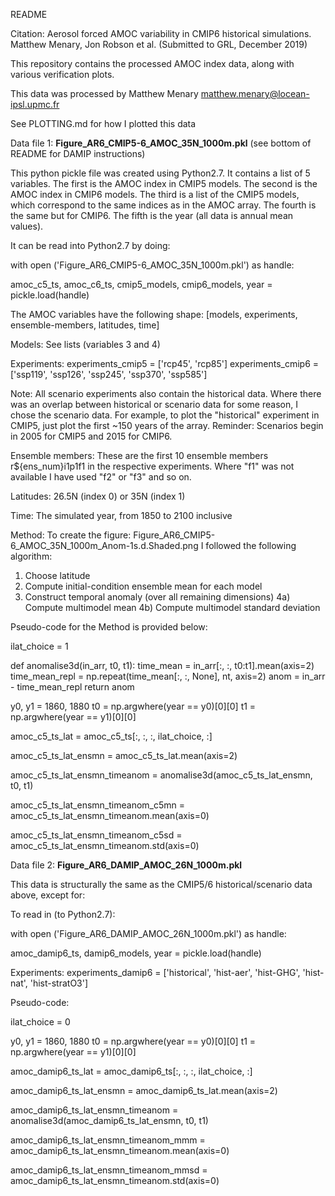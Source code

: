 README

Citation: Aerosol forced AMOC variability in CMIP6 historical simulations.
Matthew Menary, Jon Robson et al. (Submitted to GRL, December 2019)

This repository contains the processed AMOC index data, along with various verification plots.

This data was processed by Matthew Menary matthew.menary@locean-ipsl.upmc.fr

See PLOTTING.md for how I plotted this data

Data file 1:
**Figure_AR6_CMIP5-6_AMOC_35N_1000m.pkl**
(see bottom of README for DAMIP instructions)

This python pickle file was created using Python2.7. It contains a list of 5 variables. The first is the AMOC index in CMIP5 models. The second is the AMOC index in CMIP6 models. The third is a list of the CMIP5 models, which correspond to the same indices as in the AMOC array. The fourth is the same but for CMIP6. The fifth is the year (all data is annual mean values).

It can be read into Python2.7 by doing:

with open ('Figure_AR6_CMIP5-6_AMOC_35N_1000m.pkl') as handle:

  amoc_c5_ts, amoc_c6_ts, cmip5_models, cmip6_models, year = pickle.load(handle)
  
The AMOC variables have the following shape: [models, experiments, ensemble-members, latitudes, time]

Models:
See lists (variables 3 and 4)

Experiments:
experiments_cmip5 = ['rcp45', 'rcp85']
experiments_cmip6 = ['ssp119', 'ssp126', 'ssp245', 'ssp370', 'ssp585']

Note: All scenario experiments also contain the historical data. Where there was an overlap between historical or scenario data for some reason, I chose the scenario data. For example, to plot the "historical" experiment in CMIP5, just plot the first ~150 years of the array. Reminder: Scenarios begin in 2005 for CMIP5 and 2015 for CMIP6.

Ensemble members:
These are the first 10 ensemble members r${ens_num}i1p1f1 in the respective experiments. Where "f1" was not available I have used "f2" or "f3" and so on.

Latitudes:
26.5N (index 0) or 35N (index 1)

Time:
The simulated year, from 1850 to 2100 inclusive

Method:
To create the figure: Figure_AR6_CMIP5-6_AMOC_35N_1000m_Anom-1s.d.Shaded.png I followed the following algorithm:
1) Choose latitude
2) Compute initial-condition ensemble mean for each model
3) Construct temporal anomaly (over all remaining dimensions)
4a) Compute multimodel mean
4b) Compute multimodel standard deviation

Pseudo-code for the Method is provided below:

ilat_choice = 1

def anomalise3d(in_arr, t0, t1):
    time_mean = in_arr[:, :, t0:t1].mean(axis=2)
    time_mean_repl = np.repeat(time_mean[:, :, None], nt, axis=2)
    anom = in_arr - time_mean_repl
    return anom

y0, y1 = 1860, 1880
t0 = np.argwhere(year == y0)[0][0]
t1 = np.argwhere(year == y1)[0][0]

amoc_c5_ts_lat = amoc_c5_ts[:, :, :, ilat_choice, :]

amoc_c5_ts_lat_ensmn = amoc_c5_ts_lat.mean(axis=2)

amoc_c5_ts_lat_ensmn_timeanom = anomalise3d(amoc_c5_ts_lat_ensmn, t0, t1)

amoc_c5_ts_lat_ensmn_timeanom_c5mn = amoc_c5_ts_lat_ensmn_timeanom.mean(axis=0)

amoc_c5_ts_lat_ensmn_timeanom_c5sd = amoc_c5_ts_lat_ensmn_timeanom.std(axis=0)

Data file 2:
**Figure_AR6_DAMIP_AMOC_26N_1000m.pkl**

This data is structurally the same as the CMIP5/6 historical/scenario data above, except for:

To read in (to Python2.7):

with open ('Figure_AR6_DAMIP_AMOC_26N_1000m.pkl') as handle:

  amoc_damip6_ts, damip6_models, year = pickle.load(handle)
  
Experiments:
experiments_damip6 = ['historical', 'hist-aer', 'hist-GHG', 'hist-nat', 'hist-stratO3']

Pseudo-code:

ilat_choice = 0

y0, y1 = 1860, 1880
t0 = np.argwhere(year == y0)[0][0]
t1 = np.argwhere(year == y1)[0][0]

amoc_damip6_ts_lat = amoc_damip6_ts[:, :, :, ilat_choice, :]

amoc_damip6_ts_lat_ensmn = amoc_damip6_ts_lat.mean(axis=2)

amoc_damip6_ts_lat_ensmn_timeanom = anomalise3d(amoc_damip6_ts_lat_ensmn, t0, t1)

amoc_damip6_ts_lat_ensmn_timeanom_mmm = amoc_damip6_ts_lat_ensmn_timeanom.mean(axis=0)

amoc_damip6_ts_lat_ensmn_timeanom_mmsd = amoc_damip6_ts_lat_ensmn_timeanom.std(axis=0)
  
